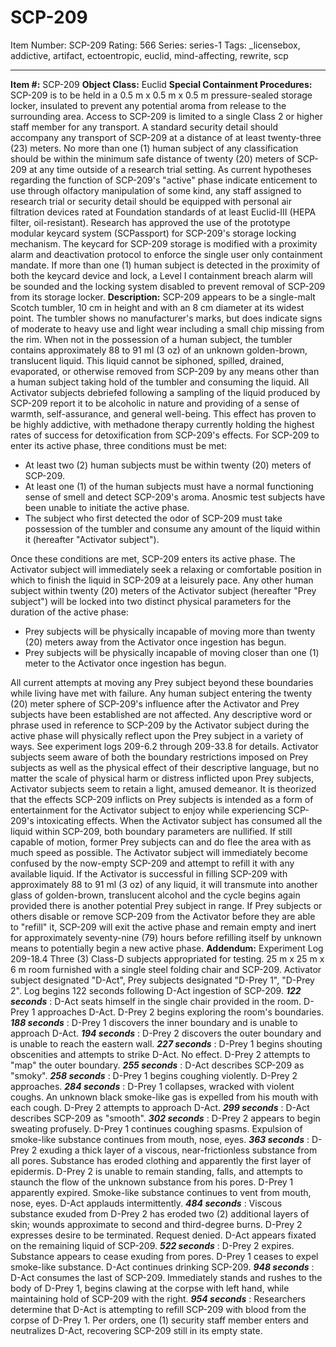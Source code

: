 # SCP-209
Item Number: SCP-209
Rating: 566
Series: series-1
Tags: _licensebox, addictive, artifact, ectoentropic, euclid, mind-affecting, rewrite, scp

---

**Item #:** SCP-209
**Object Class:** Euclid
**Special Containment Procedures:** SCP-209 is to be held in a 0.5 m x 0.5 m x 0.5 m pressure-sealed storage locker, insulated to prevent any potential aroma from release to the surrounding area. Access to SCP-209 is limited to a single Class 2 or higher staff member for any transport. A standard security detail should accompany any transport of SCP-209 at a distance of at least twenty-three (23) meters. No more than one (1) human subject of any classification should be within the minimum safe distance of twenty (20) meters of SCP-209 at any time outside of a research trial setting.
As current hypotheses regarding the function of SCP-209's "active" phase indicate enticement to use through olfactory manipulation of some kind, any staff assigned to research trial or security detail should be equipped with personal air filtration devices rated at Foundation standards of at least Euclid-III (HEPA filter, oil-resistant).
Research has approved the use of the prototype modular keycard system (SCPassport) for SCP-209's storage locking mechanism. The keycard for SCP-209 storage is modified with a proximity alarm and deactivation protocol to enforce the single user only containment mandate. If more than one (1) human subject is detected in the proximity of both the keycard device and lock, a Level I containment breach alarm will be sounded and the locking system disabled to prevent removal of SCP-209 from its storage locker.
**Description:** SCP-209 appears to be a single-malt Scotch tumbler, 10 cm in height and with an 8 cm diameter at its widest point. The tumbler shows no manufacturer's marks, but does indicate signs of moderate to heavy use and light wear including a small chip missing from the rim. When not in the possession of a human subject, the tumbler contains approximately 88 to 91 ml (3 oz) of an unknown golden-brown, translucent liquid. This liquid cannot be siphoned, spilled, drained, evaporated, or otherwise removed from SCP-209 by any means other than a human subject taking hold of the tumbler and consuming the liquid. All Activator subjects debriefed following a sampling of the liquid produced by SCP-209 report it to be alcoholic in nature and providing of a sense of warmth, self-assurance, and general well-being. This effect has proven to be highly addictive, with methadone therapy currently holding the highest rates of success for detoxification from SCP-209's effects.
For SCP-209 to enter its active phase, three conditions must be met:
  * At least two (2) human subjects must be within twenty (20) meters of SCP-209.
  * At least one (1) of the human subjects must have a normal functioning sense of smell and detect SCP-209's aroma. Anosmic test subjects have been unable to initiate the active phase.
  * The subject who first detected the odor of SCP-209 must take possession of the tumbler and consume any amount of the liquid within it (hereafter "Activator subject").

Once these conditions are met, SCP-209 enters its active phase. The Activator subject will immediately seek a relaxing or comfortable position in which to finish the liquid in SCP-209 at a leisurely pace. Any other human subject within twenty (20) meters of the Activator subject (hereafter "Prey subject") will be locked into two distinct physical parameters for the duration of the active phase:
  * Prey subjects will be physically incapable of moving more than twenty (20) meters away from the Activator once ingestion has begun.
  * Prey subjects will be physically incapable of moving closer than one (1) meter to the Activator once ingestion has begun.

All current attempts at moving any Prey subject beyond these boundaries while living have met with failure. Any human subject entering the twenty (20) meter sphere of SCP-209's influence after the Activator and Prey subjects have been established are not affected.
Any descriptive word or phrase used in reference to SCP-209 by the Activator subject during the active phase will physically reflect upon the Prey subject in a variety of ways. See experiment logs 209-6.2 through 209-33.8 for details. Activator subjects seem aware of both the boundary restrictions imposed on Prey subjects as well as the physical effect of their descriptive language, but no matter the scale of physical harm or distress inflicted upon Prey subjects, Activator subjects seem to retain a light, amused demeanor. It is theorized that the effects SCP-209 inflicts on Prey subjects is intended as a form of entertainment for the Activator subject to enjoy while experiencing SCP-209's intoxicating effects.
When the Activator subject has consumed all the liquid within SCP-209, both boundary parameters are nullified. If still capable of motion, former Prey subjects can and do flee the area with as much speed as possible. The Activator subject will immediately become confused by the now-empty SCP-209 and attempt to refill it with any available liquid. If the Activator is successful in filling SCP-209 with approximately 88 to 91 ml (3 oz) of any liquid, it will transmute into another glass of golden-brown, translucent alcohol and the cycle begins again provided there is another potential Prey subject in range. If Prey subjects or others disable or remove SCP-209 from the Activator before they are able to "refill" it, SCP-209 will exit the active phase and remain empty and inert for approximately seventy-nine (79) hours before refilling itself by unknown means to potentially begin a new active phase.
**Addendum:** Experiment Log 209-18.4
Three (3) Class-D subjects appropriated for testing. 25 m x 25 m x 6 m room furnished with a single steel folding chair and SCP-209. Activator subject designated "D-Act", Prey subjects designated "D-Prey 1", "D-Prey 2". Log begins 122 seconds following D-Act ingestion of SCP-209.
**_122 seconds_** : D-Act seats himself in the single chair provided in the room. D-Prey 1 approaches D-Act. D-Prey 2 begins exploring the room's boundaries.
**_188 seconds_** : D-Prey 1 discovers the inner boundary and is unable to approach D-Act.
**_194 seconds_** : D-Prey 2 discovers the outer boundary and is unable to reach the eastern wall.
**_227 seconds_** : D-Prey 1 begins shouting obscenities and attempts to strike D-Act. No effect. D-Prey 2 attempts to "map" the outer boundary.
**_255 seconds_** : D-Act describes SCP-209 as "smoky".
**_258 seconds_** : D-Prey 1 begins coughing violently. D-Prey 2 approaches.
**_284 seconds_** : D-Prey 1 collapses, wracked with violent coughs. An unknown black smoke-like gas is expelled from his mouth with each cough. D-Prey 2 attempts to approach D-Act.
**_299 seconds_** : D-Act describes SCP-209 as "smooth".
**_302 seconds_** : D-Prey 2 appears to begin sweating profusely. D-Prey 1 continues coughing spasms. Expulsion of smoke-like substance continues from mouth, nose, eyes.
**_363 seconds_** : D-Prey 2 exuding a thick layer of a viscous, near-frictionless substance from all pores. Substance has eroded clothing and apparently the first layer of epidermis. D-Prey 2 is unable to remain standing, falls, and attempts to staunch the flow of the unknown substance from his pores. D-Prey 1 apparently expired. Smoke-like substance continues to vent from mouth, nose, eyes. D-Act applauds intermittently.
**_484 seconds_** : Viscous substance exuded from D-Prey 2 has eroded two (2) additional layers of skin; wounds approximate to second and third-degree burns. D-Prey 2 expresses desire to be terminated. Request denied. D-Act appears fixated on the remaining liquid of SCP-209.
**_522 seconds_** : D-Prey 2 expires. Substance appears to cease exuding from pores. D-Prey 1 ceases to expel smoke-like substance. D-Act continues drinking SCP-209.
**_948 seconds_** : D-Act consumes the last of SCP-209. Immediately stands and rushes to the body of D-Prey 1, begins clawing at the corpse with left hand, while maintaining hold of SCP-209 with the right.
**_954 seconds_** : Researchers determine that D-Act is attempting to refill SCP-209 with blood from the corpse of D-Prey 1. Per orders, one (1) security staff member enters and neutralizes D-Act, recovering SCP-209 still in its empty state.